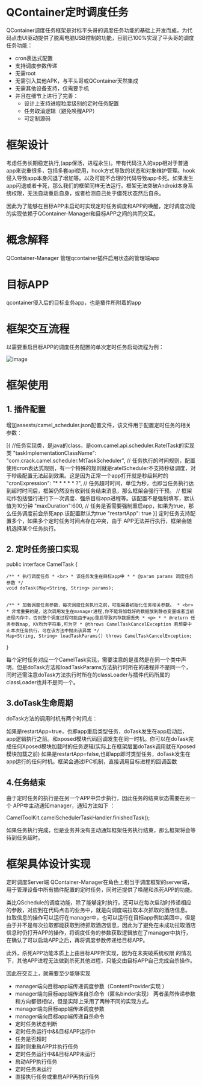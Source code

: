 # QContainer定时调度任务
QContainer调度任务框架是对标平头哥的调度任务功能的基础上开发而成，为代码点击UI驱动提供了脱离电脑USB控制的功能，目前已100%实现了平头哥的调度任务功能：

- cron表达式配置
- 支持调度参数传递
- 无需root
- 无需引入其他APK，与平头哥或QContainer天然集成
- 无需其他设备支持，仅需要手机
- 并且在细节上进行了完善：
  - 设计上支持进程粒度级别的定时任务配置
  - 任务取消逻辑（避免唤醒APP）
  - 可定制源码

# 框架设计
考虑任务长期稳定执行,(app保活，进程永生)。带有代码注入的app相对于普通app来说重很多，包括多套api使用，hook方式导致的状态和对象维护管理。hook侵入导致app本身闪退了增加等。以及可能不合理的代码导致app卡死。如果发生app闪退或者卡死，那么我们的框架同样无法运行。框架无法突破Android本身系统权限，无法自动重启自身，或者检测自己处于僵死状态然后自杀。

因此为了能够在目标APP未启动时实现定时任务调度和APP的唤醒，定时调度功能的实现依赖于QContainer-Manager和目标APP之间的共同交互。

# 概念解释
QContainer-Manager
管理qcontainer插件启用状态的管理端app

# 目标APP
qcontainer侵入后的目标业务app，也是插件所附着的app

# 框架交互流程
以需要重启目标APP的调度任务配置的单次定时任务启动流程为例：

![image](http://oss.alienhe.cn/20200923153644.png)


# 框架使用
## 1. 插件配置
增加assests/camel_scheduler.json配置文件，该文件用于配置定时任务的相关参数：

[{
  //任务实现类，是java的class，是com.camel.api.scheduler.RatelTask的实现类
  "taskImplementationClassName": "com.crack.camel.scheduler.MtTaskScheduler",
  // 任务执行的时间规则，配置使用cron表达式规则，有一个特殊的规则就是ratelScheduler不支持秒级调度，对于秒级配置无法起到效果。这是因为正常一个app打开就是秒级耗时的
  "cronExpression": "* * * * * ?",
  // 任务超时时间，单位为秒，也即当任务执行达到超时时间后，框架仍然没有收到任务结束消息，那么框架会强行干预。
  // 框架动作包括强行进行下一次调度、强杀目标app进程等。该配置不是强制填写，默认值为10分钟
  "maxDuration":600,
  // 任务是否需要强制重启app，如果为true，那么任务调度前会杀死app.该配置默认为true
  "restartApp": true
}]
定时任务支持配置多个，如果多个定时任务时间点存在冲突，由于 APP无法并行执行，框架会随机选择某个任务执行。

## 2. 定时任务接口实现
public interface CamelTask {

    /** * 执行调度任务 * <br> * 该任务发生在目标app中 * * @param params 调度任务参数 */
    void doTask(Map<String, String> params);


    /** * 加载调度任务参数，每次调度任务执行之前，可能需要初始化任务相关参数。 * <br> * 非常重要的是，这次调用发生在manager进程,你不能将加载好的数据放到静态变量或者当前进程内存中，否则整个调度过程可能由于app重启导致内存数据丢失 * <p> * * @return 任务参数map, KV均为字符串,可为空 * @throws CamelTaskCancelException 若想要中止本次任务执行，可在该方法中抛出该异常 */
    Map<String, String> loadTaskParams() throws CamelTaskCancelException;
}

每个定时任务对应一个CamelTask实现，需要注意的是虽然是在同一个类中声明，但是doTask方法和loadTaskParams方法执行时所在的进程并不是同一个，同时还需注意doTask方法执行时所在的classLoader与插件代码所属的classLoader也并不是同一个。

## 3.doTask生命周期
doTask方法的调用时机有两个时间点：

如果是restartApp=true，也即app重启类型任务，doTask发生在app启动后，app逻辑执行之前。和xposed模块代码回调发生在同一时机。你可以在doTask完成任何Xposed模块加载时的任务逻辑(实际上在框架层面doTask调用就在Xposed模块加载之前)
如果是restartApp=false,也即app即时类型任务，doTask发生在app运行的任何时机。框架会通过IPC机制，直接调用目标进程的回调函数
## 4.任务结束
由于定时任务的执行是在另一个APP中异步执行，因此任务的结束状态需要在另一个 APP中主动通知manager，通知方法如下 ：

CamelToolKit.camelSchedulerTaskHandler.finishedTask();

如果任务执行完成，但是业务并没有主动通知框架任务执行结束，那么框架将会等待到任务超时。

# 框架具体设计实现
定时调度Server端
QContainer-Manager在角色上相当于调度框架的server端，用于管理设备中所有插件配置的定时任务，同时还提供了唤醒和杀死APP的功能。

类比QSchedule的调度功能，除了能够定时执行，还可以在每次启动时传递相应的参数，对应到在代码点击的业务中，就是向调度端拉取本次抓取的酒店信息。 拉取信息的操作可以运行在manager中，也可以运行在目标app例如美团中，但是由于并不是每次拉取都能获取到待抓取酒店信息，因此为了避免在未成功拉取酒店信息时仍打开APP的操作，将调度任务的参数获取逻辑放在了manager中执行，在确认了可以启动APP之后，再将调度参数传递给目标APP。

此外，杀死APP功能本质上上由目标APP所实现，因为在未突破系统权限 的情况下，其他APP进程无法做到杀死其他进程，只能交由目标APP自己完成自杀操作。

因此在交互上，就需要至少能够实现

- manager端向目标app端传递调度参数（ContentProvider实现 ）
- manager端向目标app端传递自杀命令（匿名binder实现）
    两者虽然传递参数和方向都很相似，但是实际上采用了两种不同的实现方式。
- manager端向目标app端传递调度参数
- manager端向目标app端传递自杀命令
- 定时任务状态判断
- 定时任务运行中&&目标APP运行中
- 任务是否超时
- 超时则重启APP并执行任务
- 定时任务运行中&&目标APP未运行
- 启动APP执行任务
- 定时任务未运行
- 直接执行任务或重启APP再执行任务